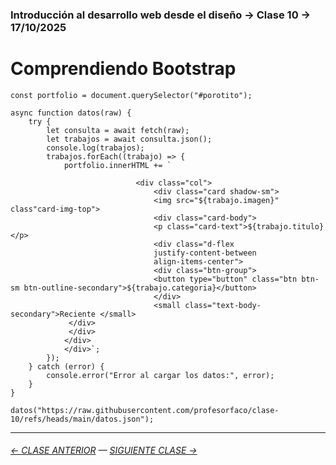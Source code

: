 ### Introducción al desarrollo web desde el diseño → Clase 10 → 17/10/2025 

# Comprendiendo Bootstrap

```
const portfolio = document.querySelector("#porotito");

async function datos(raw) {
    try {
        let consulta = await fetch(raw);
        let trabajos = await consulta.json();
        console.log(trabajos);
        trabajos.forEach((trabajo) => {
            portfolio.innerHTML += `

                            <div class="col">
                                <div class="card shadow-sm">
                                <img src="${trabajo.imagen}" class"card-img-top">
                                <div class="card-body">
                                <p class="card-text">${trabajo.titulo}</p>
                                <div class="d-flex
                                justify-content-between
                                align-items-center">
                                <div class="btn-group">
                                <button type="button" class="btn btn-sm btn-outline-secondary">${trabajo.categoria}</button>
                                </div>
                                <small class="text-body-secondary">Reciente </small>
             </div>
             </div>
            </div>
            </div>`;
        });
    } catch (error) {
        console.error("Error al cargar los datos:", error);
    }
}

datos("https://raw.githubusercontent.com/profesorfaco/clase-10/refs/heads/main/datos.json");
```

- - - - - - - 

###### [← CLASE ANTERIOR](https://github.com/profesorfaco/opr/tree/main/clase-09) — [SIGUIENTE CLASE →](https://github.com/profesorfaco/opr/tree/main/clase-11)
